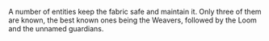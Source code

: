 A number of entities keep the fabric safe and maintain it. Only three of them are known, the best known ones being the Weavers, followed by the Loom and the unnamed guardians.